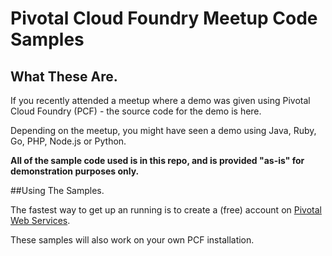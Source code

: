 # Pivotal Cloud Foundry Meetup Code Samples

## What These Are.   

If you recently attended a meetup where a demo was given using Pivotal Cloud Foundry (PCF) - the source code for the demo is here.

Depending on the meetup, you might have seen a demo using Java, Ruby, Go, PHP, Node.js or Python.

**All of the sample code used is in this repo, and is provided "as-is" for demonstration purposes only.**

##Using The Samples.

The fastest way to get up an running is to create a (free) account on [Pivotal Web Services](http://run.pivotal.io "PWS").

These samples will also work on your own PCF installation.



